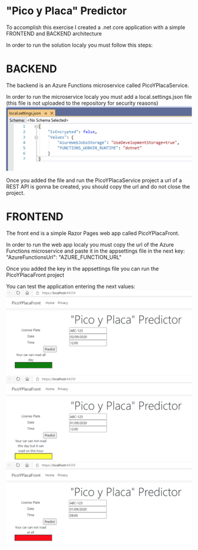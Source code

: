 # "Pico y Placa" Predictor
To accomplish this exercise I created a .net core application with a simple FRONTEND and BACKEND architecture

In order to run the solution localy you must follow this steps:

# BACKEND
The backend is an Azure Functions microservice called PicoYPlacaService.

In order to run the microservice localy you must add a local.settings.json file (this file is not uploaded to the repository for security reasons)
![](./imgs/CapturaLocalSettings.png)

Once you added the file and run the PicoYPlacaService project a url of a REST API is gonna be created, you should copy the url and do not close the project.

# FRONTEND
The front end is a simple Razor Pages web app called PicoYPlacaFront.

In order to run the web app localy you must copy the url of the Azure Functions microservice and paste it in the appsettings file in the next key:
"AzureFunctionsUrl": "AZURE_FUNCTION_URL"

Once you added the key in the appsettings file you can run the PicoYPlacaFront project

You can test the application entering the next values:
![](./imgs/CapturaTestGreen.png)
![](./imgs/CapturaTestYellow.png)
![](./imgs/CapturaTestRed.png)
